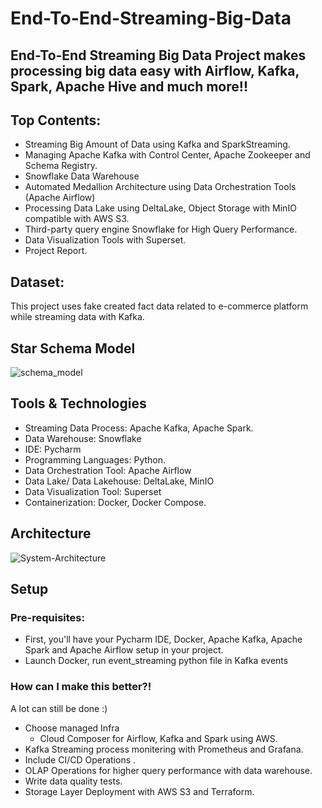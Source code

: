 # End-To-End-Streaming-Big-Data
## End-To-End Streaming Big Data Project makes processing big data easy with Airflow, Kafka, Spark, Apache Hive and much more!!

## Top Contents:
+ Streaming Big Amount of Data using Kafka and SparkStreaming.
+ Managing Apache Kafka with Control Center, Apache Zookeeper and Schema Registry.
+ Snowflake Data Warehouse 
+ Automated Medallion Architecture using Data Orchestration Tools (Apache Airflow)
+ Processing Data Lake using DeltaLake, Object Storage with MinIO compatible with AWS S3.
+ Third-party query engine Snowflake for High Query Performance.
+ Data Visualization Tools with Superset.
+ Project Report.

## Dataset:
This project uses fake created fact data related to e-commerce platform while streaming data with Kafka.

## Star Schema Model
![schema_model](https://github.com/user-attachments/assets/4727ee2f-8403-4c20-b473-b9a28553ca9b)

## Tools & Technologies
+ Streaming Data Process: Apache Kafka, Apache Spark.
+ Data Warehouse: Snowflake
+ IDE: Pycharm
+ Programming Languages: Python.
+ Data Orchestration Tool: Apache Airflow
+ Data Lake/ Data Lakehouse: DeltaLake, MinIO
+ Data Visualization Tool: Superset
+ Containerization: Docker, Docker Compose.

## Architecture
![System-Architecture](https://github.com/user-attachments/assets/d7a2d426-8d96-4ca8-9097-03f95f71c53d)

## Setup
### Pre-requisites: 
+ First, you'll have your Pycharm IDE, Docker, Apache Kafka, Apache Spark and Apache Airflow setup in your project.
+ Launch Docker, run event_streaming python file in Kafka events

### How can I make this better?!
A lot can still be done :)
+ Choose managed Infra
  + Cloud Composer for Airflow, Kafka and Spark using AWS.
+ Kafka Streaming process monitering with Prometheus and Grafana.
+ Include CI/CD Operations .
+ OLAP Operations for higher query performance with data warehouse.
+ Write data quality tests.
+ Storage Layer Deployment with AWS S3 and Terraform.

